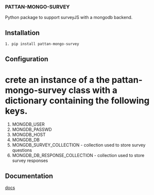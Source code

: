 ### PATTAN-MONGO-SURVEY

Python package to support surveyJS with a mongodb backend. 

## Installation 
    1. pip install pattan-mongo-survey

## Configuration
    
# crete an instance of a the pattan-mongo-survey class with a dictionary containing the following keys.
1. MONGDB_USER
2. MONGDB_PASSWD
3. MONGDB_HOST
4. MONGDB_DB
5. MONGDB_SURVEY_COLLECTION - collection used to store survey questions
6. MONGDB_DB_RESPONSE_COLLECTION - collection used to store survey responses

## Documentation
[docs](docs/pattan_mongo_survey/index.html)